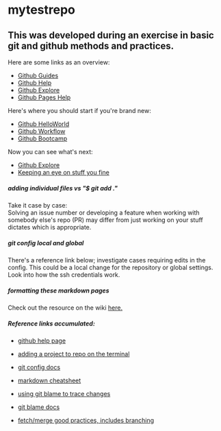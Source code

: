 # mytestrepo
## This was developed during an exercise in basic git and github methods and practices.
Here are some links as an overview:  
+ [Github Guides](https://guides.github.com/)
+ [Github Help][0]
+ [Github Explore](https://github.com/explore)
+ [Github Pages Help](https://help.github.com/categories/github-pages-basics/)

Here's where you should start if you're brand new:  
+ [Github HelloWorld](https://guides.github.com/activities/hello-world/)
+ [Github Workflow](https://guides.github.com/introduction/flow/)
+ [Github Bootcamp](https://help.github.com/categories/bootcamp/)

Now you can see what's next:  
+ [Github Explore](https://help.github.com/categories/github-pages-basics/)
+ [Keeping an eye on stuff you fine](https://help.github.com/articles/about-stars/)


##### *adding individual files vs "$ git add ."*
  Take it case by case:  
  Solving an issue number or developing a feature when working with somebody
  else's repo (PR) may differ from just working on your stuff dictates which is
  appropriate.

##### *git config local and global*  

  There's a reference link below; investigate cases requiring edits in the config.
  This could be a local change for the repository or global settings.
  Look into how the ssh credentials work.

##### *formatting these markdown pages*
Check out the resource on the wiki [here.][3]

##### Reference links accumulated:

+ [github help page][0]

+ [adding a project to repo on the terminal][1]

+ [git config docs][2]

+ [markdown cheatsheet][3]

+ [using git blame to trace changes][4]

+ [git blame docs][5]

+ [fetch/merge good practices, includes branching][6]

[0]: https://help.github.com/
[1]: https://help.github.com/articles/adding-an-existing-project-to-github-using-the-command-line/
[2]: https://git-scm.com/docs/git-config
[3]: https://github.com/adam-p/markdown-here/wiki/Markdown-Cheatsheet
[4]: https://help.github.com/articles/using-git-blame-to-trace-changes-in-a-file/
[5]: https://git-scm.com/docs/git-blame
[6]: http://longair.net/blog/2009/04/16/git-fetch-and-merge/
